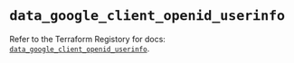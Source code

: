 # `data_google_client_openid_userinfo`

Refer to the Terraform Registory for docs: [`data_google_client_openid_userinfo`](https://registry.terraform.io/providers/hashicorp/google-beta/4.64.0/docs/data-sources/google_client_openid_userinfo).
